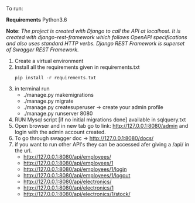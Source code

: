 To run:

<b>Requirements</b>
Python3.6

<b>Note</b>: <i>The project is created with Django to call the API at localhost. It is created with django-rest-framework which follows OpenAPI specifications and also uses standard HTTP verbs. Django REST Framework is superset of Swagger REST Framework.</i>

1. Create a virtual environment
2. Install all the requirements given in requirements.txt
	```
	pip install -r requirements.txt
	```
3. in terminal run
	* ./manage.py makemigrations
	* ./manage.py migrate
	* ./manage.py createsuperuser -> create your admin profile
	* ./manage.py runserver 8080
4. RUN Mysql script [if no initial migrations done] available in sqlquery.txt
5. Open browser and in new tab go to link: http://127.0.0.1:8080/admin and login with the admin account created.
6. To go through swagger doc -> http://127.0.0.1:8080/docs/
7. if you want to run other API's they can be accessed afer giving a /api/ in the url.
	* http://127.0.0.1:8080/api/employees/
	* http://127.0.0.1:8080/api/employees/1
	* http://127.0.0.1:8080/api/employees/1/login
	* http://127.0.0.1:8080/api/employees/1/logout
	* http://127.0.0.1:8080/api/electronics/
	* http://127.0.0.1:8080/api/electronics/1
	* http://127.0.0.1:8080/api/electronics/1/stock/

